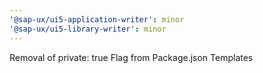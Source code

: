```yaml
---
'@sap-ux/ui5-application-writer': minor
'@sap-ux/ui5-library-writer': minor
---
```


Removal of private: true Flag from Package.json Templates
